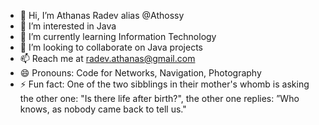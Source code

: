 - 👋 Hi, I’m Athanas Radev alias @Athossy
- 👀 I’m interested in Java
- 🌱 I’m currently learning Information Technology
- 💞️ I’m looking to collaborate on Java projects
- 📫 Reach me at radev.athanas@gmail.com
- 😄 Pronouns: Code for Networks, Navigation, Photography
- ⚡ Fun fact: One of the two sibblings
  in their mother's whomb is asking the other one:
  "Is there life after birth?", the other one replies:
  ”Who knows, as nobody came back to tell us."

<!---
Athossy/Athossy is a ✨ special ✨ repository because its `README.md` (this file) appears on your GitHub profile.
You can click the Preview link to take a look at your changes.
--->

